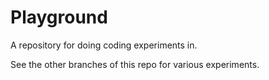 # Playground

A repository for doing coding experiments in.

See the other branches of this repo for various experiments.
